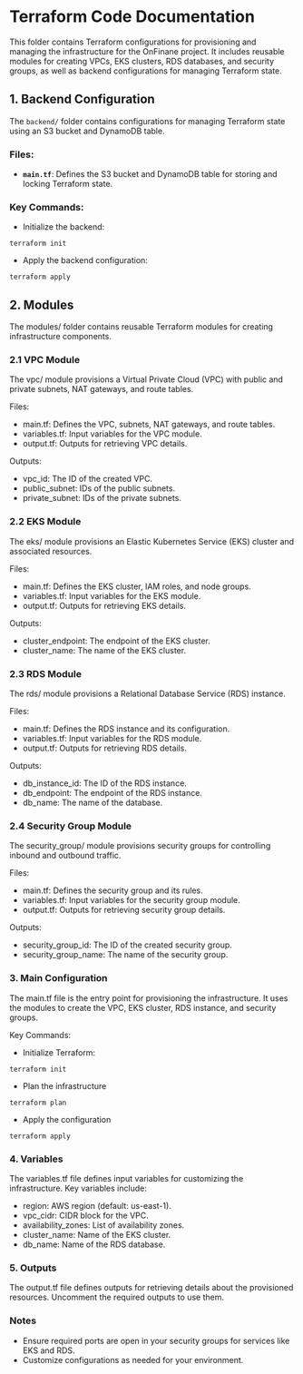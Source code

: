 # Terraform Code Documentation

This folder contains Terraform configurations for provisioning and managing the infrastructure for the OnFinane project. It includes reusable modules for creating VPCs, EKS clusters, RDS databases, and security groups, as well as backend configurations for managing Terraform state.


## 1. Backend Configuration

The `backend/` folder contains configurations for managing Terraform state using an S3 bucket and DynamoDB table.

### Files:
- **`main.tf`**: Defines the S3 bucket and DynamoDB table for storing and locking Terraform state.

### Key Commands:
- Initialize the backend:
```
terraform init
```
- Apply the backend configuration:
```
terraform apply
```

## 2. Modules
The modules/ folder contains reusable Terraform modules for creating infrastructure components.

### 2.1 VPC Module

The vpc/ module provisions a Virtual Private Cloud (VPC) with public and private subnets, NAT gateways, and route tables.

Files:
- main.tf: Defines the VPC, subnets, NAT gateways, and route tables.
- variables.tf: Input variables for the VPC module.
- output.tf: Outputs for retrieving VPC details.

Outputs:

- vpc_id: The ID of the created VPC.
- public_subnet: IDs of the public subnets.
- private_subnet: IDs of the private subnets.

### 2.2 EKS Module

The eks/ module provisions an Elastic Kubernetes Service (EKS) cluster and associated resources.

Files:
- main.tf: Defines the EKS cluster, IAM roles, and node groups.
- variables.tf: Input variables for the EKS module.
- output.tf: Outputs for retrieving EKS details.

Outputs:

- cluster_endpoint: The endpoint of the EKS cluster.
- cluster_name: The name of the EKS cluster.

### 2.3 RDS Module

The rds/ module provisions a Relational Database Service (RDS) instance.

Files:
- main.tf: Defines the RDS instance and its configuration.
- variables.tf: Input variables for the RDS module.
- output.tf: Outputs for retrieving RDS details.

Outputs:

- db_instance_id: The ID of the RDS instance.
- db_endpoint: The endpoint of the RDS instance.
- db_name: The name of the database.

### 2.4 Security Group Module

The security_group/ module provisions security groups for controlling inbound and outbound traffic.

Files:
- main.tf: Defines the security group and its rules.
- variables.tf: Input variables for the security group module.
- output.tf: Outputs for retrieving security group details.

Outputs:
- security_group_id: The ID of the created security group.
- security_group_name: The name of the security group.

### 3. Main Configuration

The main.tf file is the entry point for provisioning the infrastructure. It uses the modules to create the VPC, EKS cluster, RDS instance, and security groups.

Key Commands:
- Initialize Terraform:
```
terraform init
```
- Plan the infrastructure
```
terraform plan
```
- Apply the configuration
```
terraform apply
```

### 4. Variables

The variables.tf file defines input variables for customizing the infrastructure. Key variables include:

- region: AWS region (default: us-east-1).
- vpc_cidr: CIDR block for the VPC.
- availability_zones: List of availability zones.
- cluster_name: Name of the EKS cluster.
- db_name: Name of the RDS database.

### 5. Outputs

The output.tf file defines outputs for retrieving details about the provisioned resources. Uncomment the required outputs to use them.

### Notes

- Ensure required ports are open in your security groups for services like EKS and RDS.
- Customize configurations as needed for your environment.